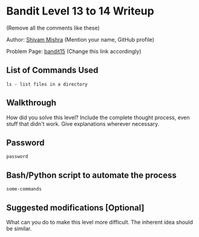 # Bandit Level 13 to 14 Writeup

(Remove all the comments like these)

Author: [Shivam Mishra](https://github.com/7shivamx) (Mention your name, GitHub profile)

Problem Page: [bandit15](https://overthewire.org/bandit/bandit15) (Change this link accordingly)

## List of Commands Used
```
ls - list files in a directory
```

## Walkthrough
How did you solve this level? Include the complete thought process, even stuff that didn't work. Give explanations wherever necessary.

## Password
`password`

## Bash/Python script to automate the process
```
some-commands
```

## Suggested modifications [Optional]
What can you do to make this level more difficult. The inherent idea should be similar.
